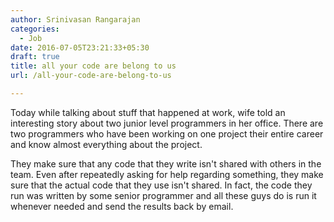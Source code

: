 ```yaml
---
author: Srinivasan Rangarajan
categories: 
  - Job
date: 2016-07-05T23:21:33+05:30
draft: true
title: all your code are belong to us
url: /all-your-code-are-belong-to-us

---
```


Today while talking about stuff that happened at work, wife told an interesting story about two junior level programmers in her office. There are two programmers who have been working on one project their entire career and know almost everything about the project. 

They make sure that any code that they write isn't shared with others in the team. Even after repeatedly asking for help regarding something, they make sure that the actual code that they use isn't shared. In fact, the code they run was written by some senior programmer and all these guys do is run it whenever needed and send the results back by email.
